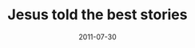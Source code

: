 ---
layout: message
category: message
series: "Jesus: The Greatest Show on Earth"
title: "Jesus told the best stories"
date: 2011-07-30
message_id: 685
---
